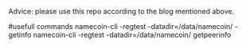 Advice: please use this repo according to the blog mentioned above.


#usefull commands
namecoin-cli -regtest -datadir=/data/namecoin/ -getinfo
namecoin-cli -regtest -datadir=/data/namecoin/ getpeerinfo